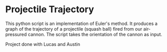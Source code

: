 # Projectile Trajectory
This python script is an implementation of Euler's method. 
It produces a graph of the trajectory of a projectile (squash ball) fired from our air-pressured cannon. 
The script takes the orientation of the cannon as input.

Project done with Lucas and Austin
